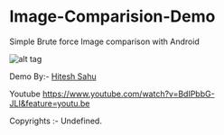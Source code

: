 # Image-Comparision-Demo
Simple Brute force Image comparison with Android


![alt tag](https://github.com/hiteshsahu/Image-Comparision-Demo/blob/master/Gif/demo_compare.gif)

Demo By:- [Hitesh Sahu](hiteshsahu.com)


Youtube https://www.youtube.com/watch?v=BdIPbbG-JLI&feature=youtu.be

Copyrights :- Undefined.
